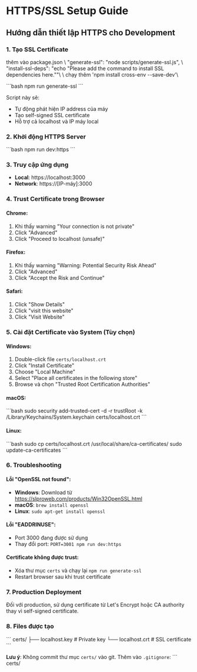 # HTTPS/SSL Setup Guide

## Hướng dẫn thiết lập HTTPS cho Development

### 1. Tạo SSL Certificate
 thêm vào package.json
 \\  "generate-ssl": "node scripts/generate-ssl.js",
  \\ "install-ssl-deps": "echo \"Please add the command to install SSL dependencies here.\""\\
\\  chạy thêm 'npm install cross-env --save-dev'\\

\`\`\`bash
npm run generate-ssl
\`\`\`

Script này sẽ:
- Tự động phát hiện IP address của máy
- Tạo self-signed SSL certificate
- Hỗ trợ cả localhost và IP máy local

### 2. Khởi động HTTPS Server

\`\`\`bash
npm run dev:https
\`\`\`

### 3. Truy cập ứng dụng

- **Local**: https://localhost:3000
- **Network**: https://[IP-máy]:3000

### 4. Trust Certificate trong Browser

#### Chrome:
1. Khi thấy warning "Your connection is not private"
2. Click "Advanced"
3. Click "Proceed to localhost (unsafe)"

#### Firefox:
1. Khi thấy warning "Warning: Potential Security Risk Ahead"
2. Click "Advanced"
3. Click "Accept the Risk and Continue"

#### Safari:
1. Click "Show Details"
2. Click "visit this website"
3. Click "Visit Website"

### 5. Cài đặt Certificate vào System (Tùy chọn)

#### Windows:
1. Double-click file `certs/localhost.crt`
2. Click "Install Certificate"
3. Choose "Local Machine"
4. Select "Place all certificates in the following store"
5. Browse và chọn "Trusted Root Certification Authorities"

#### macOS:
\`\`\`bash
sudo security add-trusted-cert -d -r trustRoot -k /Library/Keychains/System.keychain certs/localhost.crt
\`\`\`

#### Linux:
\`\`\`bash
sudo cp certs/localhost.crt /usr/local/share/ca-certificates/
sudo update-ca-certificates
\`\`\`

### 6. Troubleshooting

#### Lỗi "OpenSSL not found":
- **Windows**: Download từ https://slproweb.com/products/Win32OpenSSL.html
- **macOS**: `brew install openssl`
- **Linux**: `sudo apt-get install openssl`

#### Lỗi "EADDRINUSE":
- Port 3000 đang được sử dụng
- Thay đổi port: `PORT=3001 npm run dev:https`

#### Certificate không được trust:
- Xóa thư mục `certs` và chạy lại `npm run generate-ssl`
- Restart browser sau khi trust certificate

### 7. Production Deployment

Đối với production, sử dụng certificate từ Let's Encrypt hoặc CA authority thay vì self-signed certificate.

### 8. Files được tạo

\`\`\`
certs/
├── localhost.key  # Private key
└── localhost.crt  # SSL certificate
\`\`\`

**Lưu ý**: Không commit thư mục `certs/` vào git. Thêm vào `.gitignore`:
\`\`\`
certs/
